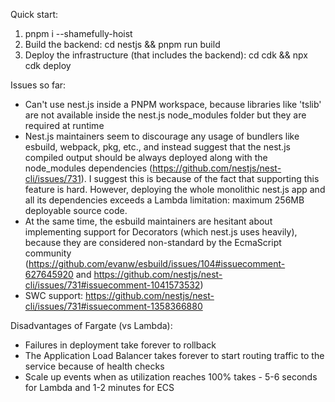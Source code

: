 Quick start:

1. pnpm i --shamefully-hoist
2. Build the backend: cd nestjs && pnpm run build
3. Deploy the infrastructure (that includes the backend): cd cdk && npx cdk deploy

Issues so far:

* Can't use nest.js inside a PNPM workspace, because libraries like 'tslib' are not available inside the nest.js
  node_modules folder but they are required at runtime
* Nest.js maintainers seem to discourage any usage of bundlers like esbuild, webpack, pkg, etc., and instead suggest
  that the nest.js compiled output should be always deployed along with the node_modules
  dependencies (https://github.com/nestjs/nest-cli/issues/731). I suggest this is because of the fact that supporting
  this feature is hard. However, deploying the whole monolithic nest.js app and all its dependencies exceeds a Lambda
  limitation: maximum 256MB deployable source code.
* At the same time, the esbuild maintainers are hesitant about implementing support for Decorators (which nest.js uses
  heavily), because they are considered non-standard by the EcmaScript
  community (https://github.com/evanw/esbuild/issues/104#issuecomment-627645920
  and https://github.com/nestjs/nest-cli/issues/731#issuecomment-1041573532)
* SWC support: https://github.com/nestjs/nest-cli/issues/731#issuecomment-1358366880

Disadvantages of Fargate (vs Lambda):

* Failures in deployment take forever to rollback
* The Application Load Balancer takes forever to start routing traffic to the service because of health checks
* Scale up events when as utilization reaches 100% takes - 5-6 seconds for Lambda and 1-2 minutes for ECS
